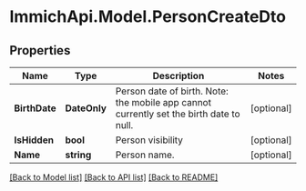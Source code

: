 # ImmichApi.Model.PersonCreateDto

## Properties

Name | Type | Description | Notes
------------ | ------------- | ------------- | -------------
**BirthDate** | **DateOnly** | Person date of birth. Note: the mobile app cannot currently set the birth date to null. | [optional] 
**IsHidden** | **bool** | Person visibility | [optional] 
**Name** | **string** | Person name. | [optional] 

[[Back to Model list]](../README.md#documentation-for-models) [[Back to API list]](../README.md#documentation-for-api-endpoints) [[Back to README]](../README.md)

